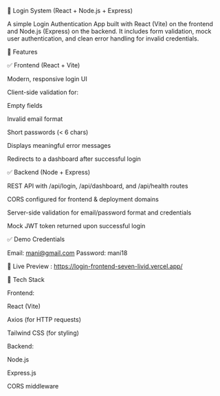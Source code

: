 🔐 Login System (React + Node.js + Express)

A simple Login Authentication App built with React (Vite) on the frontend and Node.js (Express) on the backend.
It includes form validation, mock user authentication, and clean error handling for invalid credentials.

🚀 Features

✅ Frontend (React + Vite)

Modern, responsive login UI

Client-side validation for:

Empty fields

Invalid email format

Short passwords (< 6 chars)

Displays meaningful error messages

Redirects to a dashboard after successful login

✅ Backend (Node + Express)

REST API with /api/login, /api/dashboard, and /api/health routes

CORS configured for frontend & deployment domains

Server-side validation for email/password format and credentials

Mock JWT token returned upon successful login

✅ Demo Credentials

Email: mani@gmail.com
Password: mani18

🚀 Live Preview :  https://login-frontend-seven-livid.vercel.app/

🧱 Tech Stack

Frontend:

React (Vite)

Axios (for HTTP requests)

Tailwind CSS (for styling)

Backend:

Node.js

Express.js

CORS middleware
